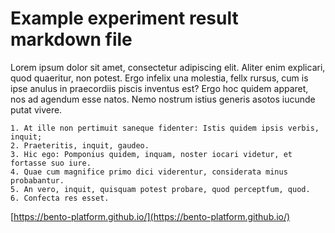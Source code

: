 # Example experiment result markdown file

Lorem ipsum dolor sit amet, consectetur adipiscing elit. Aliter enim explicari, quod quaeritur, non potest. Ergo infelix una molestia, fellx rursus, cum is ipse anulus in praecordiis piscis inventus est? Ergo hoc quidem apparet, nos ad agendum esse natos. Nemo nostrum istius generis asotos iucunde putat vivere.
```
1. At ille non pertimuit saneque fidenter: Istis quidem ipsis verbis, inquit;
2. Praeteritis, inquit, gaudeo.
3. Hic ego: Pomponius quidem, inquam, noster iocari videtur, et fortasse suo iure.
4. Quae cum magnifice primo dici viderentur, considerata minus probabantur.
5. An vero, inquit, quisquam potest probare, quod perceptfum, quod.
6. Confecta res esset.
```

[https://bento-platform.github.io/](https://bento-platform.github.io/)





